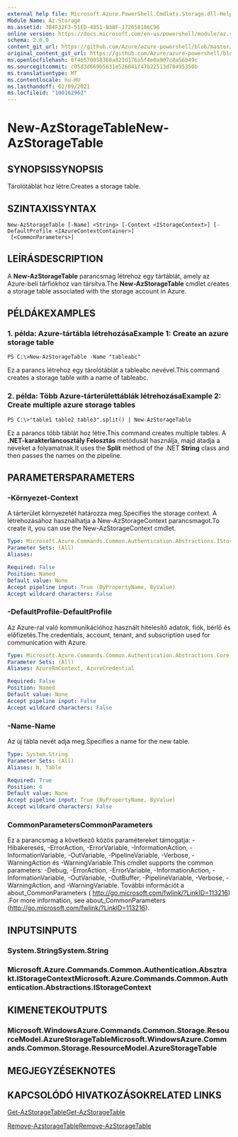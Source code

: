 ```yaml
---
external help file: Microsoft.Azure.PowerShell.Cmdlets.Storage.dll-Help.xml
Module Name: Az.Storage
ms.assetid: 3B4F32F3-51ED-4851-B38F-172658186C96
online version: https://docs.microsoft.com/en-us/powershell/module/az.storage/new-azstoragetable
schema: 2.0.0
content_git_url: https://github.com/Azure/azure-powershell/blob/master/src/Storage/Storage.Management/help/New-AzStorageTable.md
original_content_git_url: https://github.com/Azure/azure-powershell/blob/master/src/Storage/Storage.Management/help/New-AzStorageTable.md
ms.openlocfilehash: 0f46570858368a821d176a5f4e0a907c8a56b49c
ms.sourcegitcommit: c05d3d669b5631e526841f47b22513d78495350b
ms.translationtype: MT
ms.contentlocale: hu-HU
ms.lasthandoff: 02/09/2021
ms.locfileid: "100162962"
---
```

# <span data-ttu-id="aa8a1-101">New-AzStorageTable</span><span class="sxs-lookup"><span data-stu-id="aa8a1-101">New-AzStorageTable</span></span>

## <span data-ttu-id="aa8a1-102">SYNOPSIS</span><span class="sxs-lookup"><span data-stu-id="aa8a1-102">SYNOPSIS</span></span>
<span data-ttu-id="aa8a1-103">Tárolótáblát hoz létre.</span><span class="sxs-lookup"><span data-stu-id="aa8a1-103">Creates a storage table.</span></span>

## <span data-ttu-id="aa8a1-104">SZINTAXIS</span><span class="sxs-lookup"><span data-stu-id="aa8a1-104">SYNTAX</span></span>

```
New-AzStorageTable [-Name] <String> [-Context <IStorageContext>] [-DefaultProfile <IAzureContextContainer>]
 [<CommonParameters>]
```

## <span data-ttu-id="aa8a1-105">LEÍRÁS</span><span class="sxs-lookup"><span data-stu-id="aa8a1-105">DESCRIPTION</span></span>
<span data-ttu-id="aa8a1-106">A **New-AzStorageTable** parancsmag létrehoz egy tártáblát, amely az Azure-beli tárfiókhoz van társítva.</span><span class="sxs-lookup"><span data-stu-id="aa8a1-106">The **New-AzStorageTable** cmdlet creates a storage table associated with the storage account in Azure.</span></span>

## <span data-ttu-id="aa8a1-107">PÉLDÁK</span><span class="sxs-lookup"><span data-stu-id="aa8a1-107">EXAMPLES</span></span>

### <span data-ttu-id="aa8a1-108">1. példa: Azure-tártábla létrehozása</span><span class="sxs-lookup"><span data-stu-id="aa8a1-108">Example 1: Create an azure storage table</span></span>
```
PS C:\>New-AzStorageTable -Name "tableabc"
```

<span data-ttu-id="aa8a1-109">Ez a parancs létrehoz egy tárolótáblát a tableabc nevével.</span><span class="sxs-lookup"><span data-stu-id="aa8a1-109">This command creates a storage table with a name of tableabc.</span></span>

### <span data-ttu-id="aa8a1-110">2. példa: Több Azure-tárterülettáblák létrehozása</span><span class="sxs-lookup"><span data-stu-id="aa8a1-110">Example 2: Create multiple azure storage tables</span></span>
```
PS C:\>"table1 table2 table3".split() | New-AzStorageTable
```

<span data-ttu-id="aa8a1-111">Ez a parancs több táblát hoz létre.</span><span class="sxs-lookup"><span data-stu-id="aa8a1-111">This command creates multiple tables.</span></span>
<span data-ttu-id="aa8a1-112">A  **.NET-karakterláncosztály Felosztás** metódusát használja, majd átadja a neveket a folyamatnak.</span><span class="sxs-lookup"><span data-stu-id="aa8a1-112">It uses the **Split** method of the .NET **String** class and then passes the names on the pipeline.</span></span>

## <span data-ttu-id="aa8a1-113">PARAMETERS</span><span class="sxs-lookup"><span data-stu-id="aa8a1-113">PARAMETERS</span></span>

### <span data-ttu-id="aa8a1-114">-Környezet</span><span class="sxs-lookup"><span data-stu-id="aa8a1-114">-Context</span></span>
<span data-ttu-id="aa8a1-115">A tárterület környezetét határozza meg.</span><span class="sxs-lookup"><span data-stu-id="aa8a1-115">Specifies the storage context.</span></span>
<span data-ttu-id="aa8a1-116">A létrehozásához használhatja a New-AzStorageContext parancsmagot.</span><span class="sxs-lookup"><span data-stu-id="aa8a1-116">To create it, you can use the New-AzStorageContext cmdlet.</span></span>

```yaml
Type: Microsoft.Azure.Commands.Common.Authentication.Abstractions.IStorageContext
Parameter Sets: (All)
Aliases:

Required: False
Position: Named
Default value: None
Accept pipeline input: True (ByPropertyName, ByValue)
Accept wildcard characters: False
```

### <span data-ttu-id="aa8a1-117">-DefaultProfile</span><span class="sxs-lookup"><span data-stu-id="aa8a1-117">-DefaultProfile</span></span>
<span data-ttu-id="aa8a1-118">Az Azure-ral való kommunikációhoz használt hitelesítő adatok, fiók, bérlő és előfizetés.</span><span class="sxs-lookup"><span data-stu-id="aa8a1-118">The credentials, account, tenant, and subscription used for communication with Azure.</span></span>

```yaml
Type: Microsoft.Azure.Commands.Common.Authentication.Abstractions.Core.IAzureContextContainer
Parameter Sets: (All)
Aliases: AzureRmContext, AzureCredential

Required: False
Position: Named
Default value: None
Accept pipeline input: False
Accept wildcard characters: False
```

### <span data-ttu-id="aa8a1-119">-Name</span><span class="sxs-lookup"><span data-stu-id="aa8a1-119">-Name</span></span>
<span data-ttu-id="aa8a1-120">Az új tábla nevét adja meg.</span><span class="sxs-lookup"><span data-stu-id="aa8a1-120">Specifies a name for the new table.</span></span>

```yaml
Type: System.String
Parameter Sets: (All)
Aliases: N, Table

Required: True
Position: 0
Default value: None
Accept pipeline input: True (ByPropertyName, ByValue)
Accept wildcard characters: False
```

### <span data-ttu-id="aa8a1-121">CommonParameters</span><span class="sxs-lookup"><span data-stu-id="aa8a1-121">CommonParameters</span></span>
<span data-ttu-id="aa8a1-122">Ez a parancsmag a következő közös paramétereket támogatja: -Hibakeresés, -ErrorAction, -ErrorVariable, -InformationAction, -InformationVariable, -OutVariable, -PipelineVariable, -Verbose, -WarningAction és -WarningVariable.</span><span class="sxs-lookup"><span data-stu-id="aa8a1-122">This cmdlet supports the common parameters: -Debug, -ErrorAction, -ErrorVariable, -InformationAction, -InformationVariable, -OutVariable, -OutBuffer, -PipelineVariable, -Verbose, -WarningAction, and -WarningVariable.</span></span> <span data-ttu-id="aa8a1-123">További információt a about_CommonParameters ( http://go.microsoft.com/fwlink/?LinkID=113216) .</span><span class="sxs-lookup"><span data-stu-id="aa8a1-123">For more information, see about_CommonParameters (http://go.microsoft.com/fwlink/?LinkID=113216).</span></span>

## <span data-ttu-id="aa8a1-124">INPUTS</span><span class="sxs-lookup"><span data-stu-id="aa8a1-124">INPUTS</span></span>

### <span data-ttu-id="aa8a1-125">System.String</span><span class="sxs-lookup"><span data-stu-id="aa8a1-125">System.String</span></span>

### <span data-ttu-id="aa8a1-126">Microsoft.Azure.Commands.Common.Authentication.Absztrakt.IStorageContext</span><span class="sxs-lookup"><span data-stu-id="aa8a1-126">Microsoft.Azure.Commands.Common.Authentication.Abstractions.IStorageContext</span></span>

## <span data-ttu-id="aa8a1-127">KIMENETEK</span><span class="sxs-lookup"><span data-stu-id="aa8a1-127">OUTPUTS</span></span>

### <span data-ttu-id="aa8a1-128">Microsoft.WindowsAzure.Commands.Common.Storage.ResourceModel.AzureStorageTable</span><span class="sxs-lookup"><span data-stu-id="aa8a1-128">Microsoft.WindowsAzure.Commands.Common.Storage.ResourceModel.AzureStorageTable</span></span>

## <span data-ttu-id="aa8a1-129">MEGJEGYZÉSEK</span><span class="sxs-lookup"><span data-stu-id="aa8a1-129">NOTES</span></span>

## <span data-ttu-id="aa8a1-130">KAPCSOLÓDÓ HIVATKOZÁSOK</span><span class="sxs-lookup"><span data-stu-id="aa8a1-130">RELATED LINKS</span></span>

[<span data-ttu-id="aa8a1-131">Get-AzStorageTable</span><span class="sxs-lookup"><span data-stu-id="aa8a1-131">Get-AzStorageTable</span></span>](./Get-AzStorageTable.md)

[<span data-ttu-id="aa8a1-132">Remove-AzstorageTable</span><span class="sxs-lookup"><span data-stu-id="aa8a1-132">Remove-AzStorageTable</span></span>](./Remove-AzStorageTable.md)


